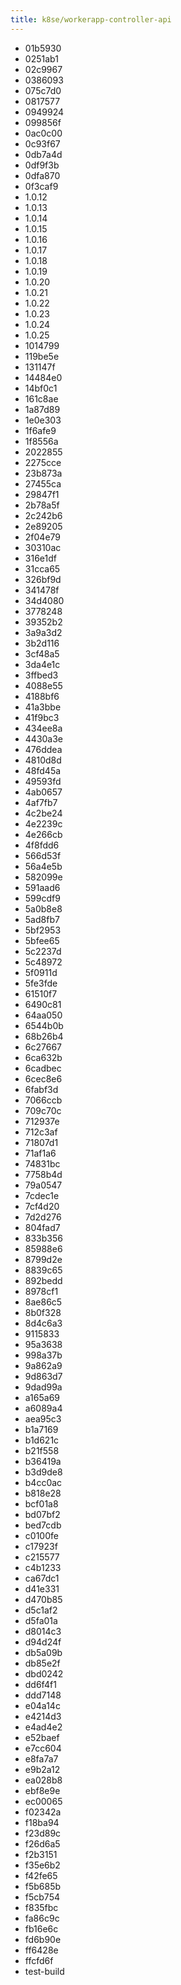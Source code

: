 ```yaml
---
title: k8se/workerapp-controller-api
---
```

- 01b5930
- 0251ab1
- 02c9967
- 0386093
- 075c7d0
- 0817577
- 0949924
- 099856f
- 0ac0c00
- 0c93f67
- 0db7a4d
- 0df9f3b
- 0dfa870
- 0f3caf9
- 1.0.12
- 1.0.13
- 1.0.14
- 1.0.15
- 1.0.16
- 1.0.17
- 1.0.18
- 1.0.19
- 1.0.20
- 1.0.21
- 1.0.22
- 1.0.23
- 1.0.24
- 1.0.25
- 1014799
- 119be5e
- 131147f
- 14484e0
- 14bf0c1
- 161c8ae
- 1a87d89
- 1e0e303
- 1f6afe9
- 1f8556a
- 2022855
- 2275cce
- 23b873a
- 27455ca
- 29847f1
- 2b78a5f
- 2c242b6
- 2e89205
- 2f04e79
- 30310ac
- 316e1df
- 31cca65
- 326bf9d
- 341478f
- 34d4080
- 3778248
- 39352b2
- 3a9a3d2
- 3b2d116
- 3cf48a5
- 3da4e1c
- 3ffbed3
- 4088e55
- 4188bf6
- 41a3bbe
- 41f9bc3
- 434ee8a
- 4430a3e
- 476ddea
- 4810d8d
- 48fd45a
- 49593fd
- 4ab0657
- 4af7fb7
- 4c2be24
- 4e2239c
- 4e266cb
- 4f8fdd6
- 566d53f
- 56a4e5b
- 582099e
- 591aad6
- 599cdf9
- 5a0b8e8
- 5ad8fb7
- 5bf2953
- 5bfee65
- 5c2237d
- 5c48972
- 5f0911d
- 5fe3fde
- 61510f7
- 6490c81
- 64aa050
- 6544b0b
- 68b26b4
- 6c27667
- 6ca632b
- 6cadbec
- 6cec8e6
- 6fabf3d
- 7066ccb
- 709c70c
- 712937e
- 712c3af
- 71807d1
- 71af1a6
- 74831bc
- 7758b4d
- 79a0547
- 7cdec1e
- 7cf4d20
- 7d2d276
- 804fad7
- 833b356
- 85988e6
- 8799d2e
- 8839c65
- 892bedd
- 8978cf1
- 8ae86c5
- 8b0f328
- 8d4c6a3
- 9115833
- 95a3638
- 998a37b
- 9a862a9
- 9d863d7
- 9dad99a
- a165a69
- a6089a4
- aea95c3
- b1a7169
- b1d621c
- b21f558
- b36419a
- b3d9de8
- b4cc0ac
- b818e28
- bcf01a8
- bd07bf2
- bed7cdb
- c0100fe
- c17923f
- c215577
- c4b1233
- ca67dc1
- d41e331
- d470b85
- d5c1af2
- d5fa01a
- d8014c3
- d94d24f
- db5a09b
- db85e2f
- dbd0242
- dd6f4f1
- ddd7148
- e04a14c
- e4214d3
- e4ad4e2
- e52baef
- e7cc604
- e8fa7a7
- e9b2a12
- ea028b8
- ebf8e9e
- ec00065
- f02342a
- f18ba94
- f23d89c
- f26d6a5
- f2b3151
- f35e6b2
- f42fe65
- f5b685b
- f5cb754
- f835fbc
- fa86c9c
- fb16e6c
- fd6b90e
- ff6428e
- ffcfd6f
- test-build
